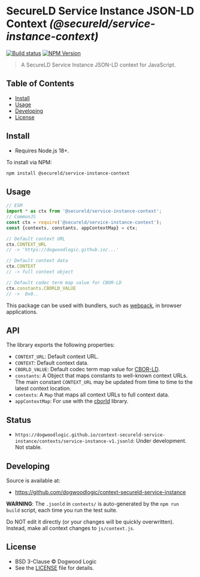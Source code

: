 # SecureLD Service Instance JSON-LD Context _(@secureld/service-instance-context)_

[![Build status](https://img.shields.io/github/actions/workflow/status/dogwoodlogic/context-secureld-service-instance/main.yml)](https://github.com/dogwoodlogic/context-secureld-service-instance/actions/workflow/main.yml)
[![NPM Version](https://img.shields.io/npm/v/@secureld/service-instance-context-context.svg)](https://npm.im/@secureld/service-instance-context)

> A SecureLD Service Instance JSON-LD context for JavaScript.

## Table of Contents

- [Install](#install)
- [Usage](#usage)
- [Developing](#developing)
- [License](#license)

## Install

- Requires Node.js 18+.

To install via NPM:

```sh
npm install @secureld/service-instance-context
```

## Usage

```js
// ESM
import * as ctx from '@secureld/service-instance-context';
// CommonJS
const ctx = require('@secureld/service-instance-context');
const {contexts, constants, appContextMap} = ctx;

// Default context URL
ctx.CONTEXT_URL
// -> 'https://dogwoodlogic.github.io/...'

// Default context data
ctx.CONTEXT
// -> full context object

// Default codec term map value for CBOR-LD
ctx.constants.CBORLD_VALUE
// ->  0x0..
```

This package can be used with bundlers, such as [webpack][], in browser
applications.

## API

The library exports the following properties:

- `CONTEXT_URL`: Default context URL.
- `CONTEXT`: Default context data.
- `CBORLD_VALUE`: Default codec term map value for [CBOR-LD][].
- `constants`: A Object that maps constants to well-known context URLs. The
  main constant `CONTEXT_URL` may be updated from time to time to the
  latest context location.
- `contexts`: A `Map` that maps all context URLs to full context data.
- `appContextMap`: For use with the [cborld][] library.

## Status

- `https://dogwoodlogic.github.io/context-secureld-service-instance/contexts/service-instance-v1.jsonld`: Under development. Not stable.

## Developing

Source is available at:
- https://github.com/dogwoodlogic/context-secureld-service-instance

**WARNING**: The `.jsonld` in `contexts/` is auto-generated by the `npm run
build` script, each time you run the test suite.

Do NOT edit it directly (or your changes will be quickly overwritten).
Instead, make all context changes to `js/context.js`.

## License

- BSD 3-Clause © Dogwood Logic
- See the [LICENSE](./LICENSE) file for details.

[CBOR-LD]: https://digitalbazaar.github.io/cbor-ld-spec/
[cborld]: https://github.com/digitalbazaar/cborld
[webpack]: https://webpack.js.org/
